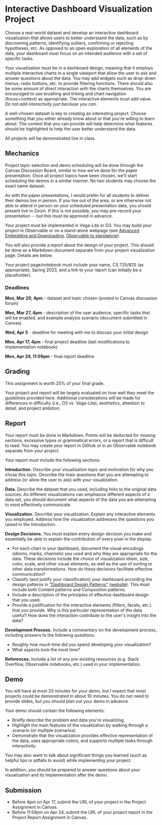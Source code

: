 # Interactive Dashboard Visualization Project 

Choose a real-world dataset and develop an interactive dashboard visualization that allows users to better understand the data, such as by discovering patterns, identifying outliers, confirming or rejecting hypotheses, etc. As opposed to an open exploration of all elements of the data, your dashboard must focus on an intended audience with a set of specific tasks.

Your visualization must be in a dashboard design, meaning that it employs multiple interactive charts in a single viewport that allow the user to ask and answer questions about the data.  You may add widgets such as drop-down menus, radio buttons, etc. to provide filtering functions.  There should also be some amount of direct interaction with the charts themselves. You are encouraged to use brushing and linking and chart navigation (focus+context) as appropriate. The interactive elements must add value. *Do not add interactivity just because you can.*

A well-chosen dataset is key to creating an interesting project.  Choose something that you either already know about or that you're willing to learn about.  The context that you can provide will help determine what features should be highlighted to help the user better understand the data.

All projects will be demonstrated live in class.

## Mechanics

Project topic selection and demo scheduling will be done through the Canvas Discussion Board, similar to how we've done for the paper presentation. Once all project topics have been chosen, we'll start scheduling the demos in a similar manner.  No two students may choose the exact same dataset. 

As with the paper presentations, I would prefer for all students to deliver their demos live in person. If you live out of the area, or are otherwise not able to attend in person on your scheduled presentation date, you should present live in Zoom. If this is not possible, you may pre-record your presentation -- but this must be approved in advance.

Your project must be implemented in Vega-Lite or D3. You may build your project in Observable or on a stand-alone webpage (see [Advanced Embedding and Downloading](https://observablehq.com/@observablehq/downloading-and-embedding-notebooks), [Observable to standalone](https://projet.liris.cnrs.fr/mi2/posts/2019/09/11/observable-to-standalone.html)).

You will also provide a report about the design of your project.  This should be done as a Markdown document separate from your project visualization page.  Details are below.  

Your project page/notebook must include your name, CS 725/825 (as appropriate), Spring 2023, and a link to your report (can initially be a placeholder).

### Deadlines

**Mon, Mar 20, 4pm** - dataset and topic chosen (posted in Canvas discussion forum)

**Mon, Mar 27, 4pm** - description of the user audience, specific tasks that will be enabled, and example analysis scenario (document submitted in Canvas)

**Wed, Apr 5** - deadline for meeting with me to discuss your initial design

**Mon, Apr 17, 4pm** - final project deadline (last modifications to implementation notebook)

**Mon, Apr 24, 11:59pm** - final report deadline

## Grading

This assignment is worth 25% of your final grade. 

Your project and report will be largely evaluated on how well they meet the guidelines provided here.  Additional considerations will be made for differences in difficulty (i.e., D3 vs. Vega-Lite), aesthetics, attention to detail, and project ambition.

## Report

Your report must be done in Markdown. Points will be deducted for missing sections, excessive typos or grammatical errors, or a report that is difficult to read.  You may create your report in GitHub or in an Observable notebook separate from your project. 

Your report must include the following sections:

**Introduction.** Describe your visualization topic and motivation for why you chose this topic. Describe the main questions that you are attempting to address (or allow the user to ask) with your visualization.

**Data.** Describe the dataset that you used, including links to the original data sources. As different visualizations can emphasize different aspects of a data set, you should document what aspects of the data you are attempting to most effectively communicate. 

**Visualization.** Describe your visualization. Explain any interactive elements you employed. Address how the visualization addresses the questions you raised in the Introduction.

**Design Decisions.** You must explain every design decision you make and essentially be able to explain the contribution of every pixel in the display. 
* For each chart in your dashboard, document the visual encodings (idioms, marks, channels) you used and why they are appropriate for the data. These decisions include the choice of visualization idiom, size, color, scale, and other visual elements, as well as the use of sorting or other data transformations. How do these decisions facilitate effective communication?  
* Classify (and justify your classification) your dashboard according the design patterns in ["Dashboard Design Patterns"](https://ieeexplore.ieee.org/document/9903550) ([website](https://dashboarddesignpatterns.github.io/)).  This must include both Content patterns and Composition patterns.
* Include a description of the principles of effective dashboard design that you used. 
* Provide a justification for the interactive elements (filters, facets, etc.) that you provide. Why is this particular representation of the data useful?  How does the interaction contribute to the user's insight into the data?

**Development Process.** Include a commentary on the development process, including answers to the following questions:
* Roughly how much time did you spend developing your visualization?
* What aspects took the most time?

**References.** Include a list of any pre-existing resources (e.g. Stack Overflow, Observable notebooks, etc.) used in your implementation.

## Demo

You will have at most 20 minutes for your demo, but I expect that most projects could be demonstrated in about 10 minutes.  You do not need to provide slides, but you should plan out your demo in advance.  

Your demo should contain the following elements:
* Briefly describe the problem and data you're visualizing.
* Highlight the main features of the visualization by walking through a scenario (or multiple scenarios).
* Demonstrate that the visualization provides effective representation of the data, uses appropriate colors, and supports multiple tasks through interactivity.

You may also want to talk about significant things you learned (such as helpful tips or pitfalls to avoid) while implementing your project.

In addition, you should be prepared to answer questions about your visualization and its implementation after the demo.

## Submission
* Before 4pm on Apr 17, submit the URL of your project in the Project Assignment in Canvas.
* Before 11:59pm on Apr 24, submit the URL of your project report in the Project Report Assignment in Canvas.
